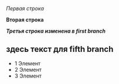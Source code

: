 *Первая строка*

**Вторая строка**

_**Третья строка изменена в first branch**_

## здесь текст для fifth branch
+ 1 Элемент
+ 2 Элемент
+ 3 Элемент